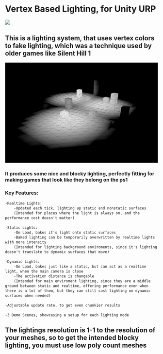 # Vertex Based Lighting, for Unity URP
![](https://github.com/Volutedberet/VertexLighting/blob/main/VertexGif.gif)

## This is a lighting system, that uses vertex colors to fake lighting, which was a technique used by older games like Silent Hill 1
![](https://github.com/Volutedberet/VertexLighting/blob/main/LightExample.png)
### It produces some nice and blocky lighting, perfectly fitting for making games that look like they belong on the ps1

### Key Features:
```
-Realtime Lights:
    -Updated each tick, lighting up static and nonstatic surfaces
    (Intended for places where the light is always on, and the performance cost doesn't matter)

-Static Lights:
    -On Load, bakes it's light onto static surfaces
    -Baked lighting can be temporarily overwritten by realtime lights with more intensity
    (Intended for lighting background enviroments, since it's lighting doesn't translate to dynamic surfaces that move)

-Dynamic Lights:
    -On Load, bakes just like a static, but can act as a realtime light, when the main camera is close
    -The activation distance is changable
    (Intended for main enviroment lighting, since they are a middle ground between static and realtime, offering performance even when there is a lot of them, but they can still cast lighting on dynamic surfaces when needed)

-Adjustable update rate, to get even chunkier results

-3 Demo Scenes, showcasing a setup for each lighting mode
```

## The lightings resolution is 1-1 to the resolution of your meshes, so to get the intended blocky lighting, you must use low poly count meshes